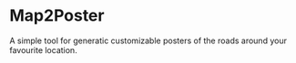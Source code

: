 # Map2Poster

A simple tool for generatic customizable posters of the roads around your favourite location.
